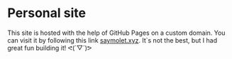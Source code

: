 # Personal site
This site is hosted with the help of GitHub Pages on a custom domain.
You can visit it by following this link [saymolet.xyz](saymolet.xyz).
It\`s not the best, but I had great fun building it! ᕙ(\`▽´\)ᕗ
